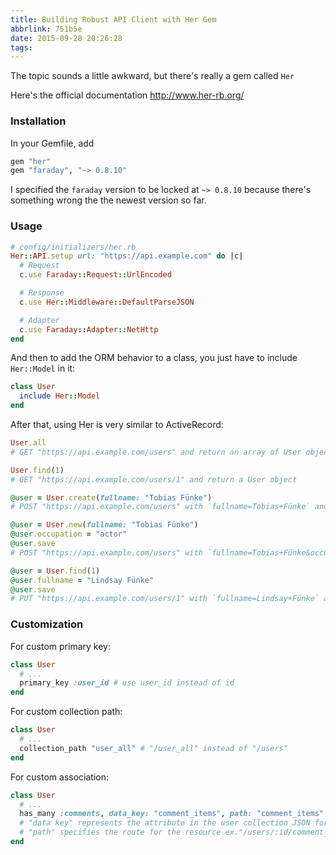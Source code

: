 ```yaml
---
title: Building Robust API Client with Her Gem
abbrlink: 751b5e
date: 2015-09-28 20:26:28
tags:
---
```

The topic sounds a little awkward, but there's really a gem called `Her`

Here's the official documentation
http://www.her-rb.org/

### Installation
In your Gemfile, add
```ruby
gem "her"
gem "faraday", "~> 0.8.10"
```

I specified the `faraday` version to be locked at `~> 0.8.10` because there's something wrong the the newest version so far.

### Usage
```ruby
# config/initializers/her.rb
Her::API.setup url: "https://api.example.com" do |c|
  # Request
  c.use Faraday::Request::UrlEncoded

  # Response
  c.use Her::Middleware::DefaultParseJSON

  # Adapter
  c.use Faraday::Adapter::NetHttp
end
```

And then to add the ORM behavior to a class, you just have to include `Her::Model` in it:

```ruby
class User
  include Her::Model
end
```

After that, using Her is very similar to ActiveRecord:

```ruby
User.all
# GET "https://api.example.com/users" and return an array of User objects

User.find(1)
# GET "https://api.example.com/users/1" and return a User object

@user = User.create(fullname: "Tobias Fünke")
# POST "https://api.example.com/users" with `fullname=Tobias+Fünke` and return the saved User object

@user = User.new(fullname: "Tobias Fünke")
@user.occupation = "actor"
@user.save
# POST "https://api.example.com/users" with `fullname=Tobias+Fünke&occupation=actor` and return the saved User object

@user = User.find(1)
@user.fullname = "Lindsay Fünke"
@user.save
# PUT "https://api.example.com/users/1" with `fullname=Lindsay+Fünke` and return the updated User object
```

### Customization

For custom primary key:

```ruby
class User
  # ...
  primary_key :user_id # use user_id instead of id
end
```

For custom collection path:

```ruby
class User
  # ...
  collection_path "user_all" # "/user_all" instead of "/users"
end
```

For custom association:

```ruby
class User
  # ...
  has_many :comments, data_key: "comment_items", path: "comment_items"
  # "data key" represents the attribute in the user collection JSON for comments
  # "path" specifies the route for the resource ex."/users/:id/comment_items"
end
```
